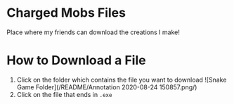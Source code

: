 # Charged Mobs Files
Place where my friends can download the creations I make!

# How to Download a File

1. Click on the folder which contains the file you want to download
![Snake Game Folder](/README/Annotation 2020-08-24 150857.png/)
1. Click on the file that ends in `.exe`